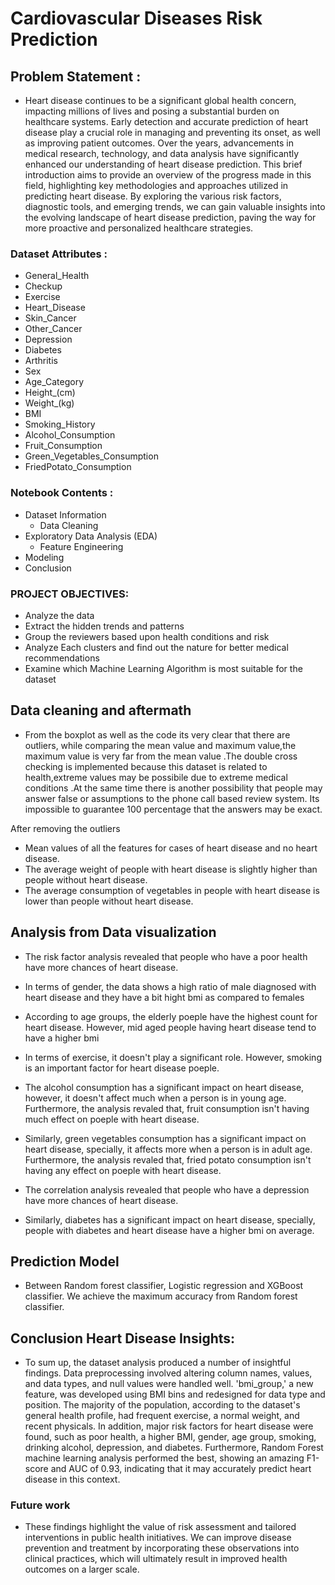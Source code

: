# Cardiovascular Diseases Risk Prediction

## Problem Statement :

- Heart disease continues to be a significant global health concern, impacting millions of lives and posing a substantial burden on healthcare systems. Early detection and accurate prediction of heart disease play a crucial role in managing and preventing its onset, as well as improving patient outcomes. Over the years, advancements in medical research, technology, and data analysis have significantly enhanced our understanding of heart disease prediction. This brief introduction aims to provide an overview of the progress made in this field, highlighting key methodologies and approaches utilized in predicting heart disease. By exploring the various risk factors, diagnostic tools, and emerging trends, we can gain valuable insights into the evolving landscape of heart disease prediction, paving the way for more proactive and personalized healthcare strategies.

### Dataset Attributes :

- General_Health
- Checkup
- Exercise
- Heart_Disease
- Skin_Cancer
- Other_Cancer
- Depression
- Diabetes
- Arthritis
- Sex
- Age_Category
- Height_(cm)
- Weight_(kg)
- BMI
- Smoking_History
- Alcohol_Consumption
- Fruit_Consumption
- Green_Vegetables_Consumption
- FriedPotato_Consumption

### Notebook Contents :

- Dataset Information
  - Data Cleaning
- Exploratory Data Analysis (EDA)
  - Feature Engineering
- Modeling
- Conclusion

### PROJECT OBJECTIVES:

- Analyze the data
- Extract the hidden trends and patterns
- Group the reviewers based upon health conditions and risk
- Analyze Each clusters and find out the nature for better medical recommendations
- Examine which Machine Learning Algorithm is most suitable for the dataset

## Data cleaning and aftermath

- From the boxplot as well as the code its very clear that there are outliers, while comparing the mean value and maximum value,the maximum value is very far from the mean value .The double cross checking is implemented because this dataset is related to health,extreme values may be possibile due to extreme medical conditions .At the same time there is another possibility that people may answer false or assumptions to the phone call based review system. Its impossible to guarantee 100 percentage that the answers may be exact.

After removing the outliers 
- Mean values of all the features for cases of heart disease and no heart disease.
- The average weight of people with heart disease is slightly higher than people without heart disease.
- The average consumption of vegetables in people with heart disease is lower than people without heart disease.


## Analysis from Data visualization

- The risk factor analysis revealed that people who have a poor health have more chances of heart disease.

- In terms of gender, the data shows a high ratio of male diagnosed with heart disease and they have a bit hight bmi as compared to females

- According to age groups, the elderly poeple have the highest count for heart disease. However, mid aged people having heart disease tend to have a higher bmi

- In terms of exercise, it doesn't play a significant role. However, smoking is an important factor for heart disease poeple.

- The alcohol consumption has a significant impact on heart disease, however, it doesn't affect much when a person is in young age. Furthermore, the analysis revaled that, fruit consumption isn't having much effect on poeple with heart disease.

- Similarly, green vegetables consumption has a significant impact on heart disease, specially, it affects more when a person is in adult age. Furthermore, the analysis revaled that, fried potato consumption isn't having any effect on poeple with heart disease.

- The correlation analysis revealed that people who have a depression have more chances of heart disease.

- Similarly, diabetes has a significant impact on heart disease, specially, people with diabetes and heart disease have a higher bmi on average.

## Prediction Model

- Between Random forest classifier, Logistic regression and XGBoost classifier. We achieve the maximum accuracy from Random forest classifier. 


## Conclusion Heart Disease Insights:

- To sum up, the dataset analysis produced a number of insightful findings. Data preprocessing involved altering column names, values, and data types, and null values were handled well. 'bmi_group,' a new feature, was developed using BMI bins and redesigned for data type and position. The majority of the population, according to the dataset's general health profile, had frequent exercise, a normal weight, and recent physicals. In addition, major risk factors for heart disease were found, such as poor health, a higher BMI, gender, age group, smoking, drinking alcohol, depression, and diabetes. Furthermore, Random Forest machine learning analysis performed the best, showing an amazing F1-score and AUC of 0.93, indicating that it may accurately predict heart disease in this context.

### Future work

- These findings highlight the value of risk assessment and tailored interventions in public health initiatives. We can improve disease prevention and treatment by incorporating these observations into clinical practices, which will ultimately result in improved health outcomes on a larger scale.











